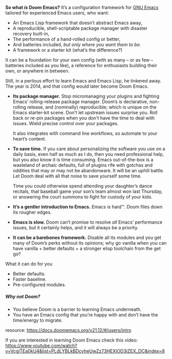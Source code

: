 **So what _is_ Doom Emacs?** It’s a configuration framework for [GNU Emacs](https://www.gnu.org/software/emacs/) tailored for experienced Emacs users, who want:

- An Emacs Lisp framework that doesn’t abstract Emacs away,
- A reproducible, shell-scriptable package manager with disaster recovery built-in,
- The performance of a hand-rolled config or better,
- And batteries included, _but only where you want them to be._
- A framework or a starter kit (what’s the difference?)

It can be a foundation for your own config (with as many – or as few – batteries included as you like), a reference for enthusiasts building their own, or anywhere in between.

Still, in a perilous effort to learn Emacs and Emacs Lisp, he tinkered away. The year is 2014, and that config would later become Doom Emacs.
- **Its package manager.** Stop micromanaging your plugins and fighting Emacs’ rolling-release package manager. Doom’s is declarative, non-rolling release, and (nominally) reproducible; which is unique on the Emacs starter-kit scene. Don’t let upstream issues surprise you. Roll back or re-pin packages when you don’t have the time to deal with issues. Wield precise control over your packages.
    
    It also integrates with command line workflows, so automate to your heart’s content.
    
- **To save time.** If you care about personalizing the software you use on a daily basis, even half as much as I do, then you need professional help, but you also know it is time consuming. Emacs out-of-the-box is a wasteland of archaic defaults, full of plugins rife with gotchas and oddities that may or may not be abandonware. It will be an uphill battle. Let Doom deal with all that noise to save yourself some time.
    
    Time you could otherwise spend attending your daughter’s dance recitals, that baseball game your son’s team almost won last Thursday, or answering the court summons to fight for custody of your kids.
    
- **It’s a gentler introduction to Emacs.** Emacs is hard™. Doom files down its rougher edges.
- **Emacs is slow.** Doom can’t promise to resolve _all_ Emacs’ performance issues, but it certainly helps, and it will always be a priority.
- **It can be a barebones framework.** Disable all its modules and you get many of Doom’s perks without its opinions; why go vanilla when you can have vanilla + better defaults + a stronger elisp toolchain from the get go?

What it can do for you

- Better defaults.
- Faster baseline.
- Pre-configured modules.


##### Why _not_ Doom?

- You believe Doom is a barrier to learning Emacs underneath.
- You have an Emacs config that you’re happy with and don’t have the time/energy to migrate.




resource: https://docs.doomemacs.org/v21.12/#/users/intro

If you are interested in learning Doom Emacs 
check this video: https://www.youtube.com/watch?v=VcgjTEa0kU4&list=PLdLYBLkBDcyheUwZz73HEXlOD3iZEX_DC&index=8
